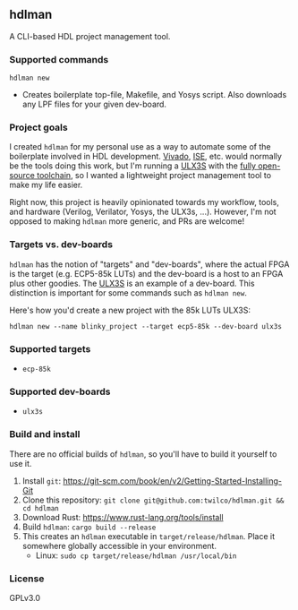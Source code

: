 ## hdlman

A CLI-based HDL project management tool.

### Supported commands

`hdlman new`
* Creates boilerplate top-file, Makefile, and Yosys script.  Also downloads any LPF files for your given dev-board.

### Project goals

I created `hdlman` for my personal use as a way to automate some of the boilerplate involved in HDL
development.  [Vivado](https://www.xilinx.com/products/design-tools/vivado.html),
[ISE](https://www.xilinx.com/products/design-tools/ise-design-suite.html), etc. would normally be the tools doing this work, but I'm
running a [ULX3S](https://radiona.org/ulx3s/) with the [fully open-source toolchain](https://github.com/ulx3s/ulx3s-toolchain),
so I wanted a lightweight project management tool to make my life easier.

Right now, this project is heavily opinionated towards my workflow, tools, and hardware (Verilog, Verilator, Yosys, the ULX3s, ...).
However, I'm not opposed to making `hdlman` more generic, and PRs are welcome!

### Targets vs. dev-boards

`hdlman` has the notion of "targets" and "dev-boards", where the actual FPGA is the target (e.g. ECP5-85k LUTs) and the
dev-board is a host to an FPGA plus other goodies.  The [ULX3S](https://radiona.org/ulx3s/) is an example of a dev-board.
This distinction is important for some commands such as `hdlman new`.

Here's how you'd create a new project with the 85k LUTs ULX3S:

`
hdlman new --name blinky_project --target ecp5-85k --dev-board ulx3s
`

### Supported targets

* `ecp-85k`

### Supported dev-boards

* `ulx3s`

### Build and install

There are no official builds of `hdlman`, so you'll have to build it yourself to use it.

1. Install `git`: https://git-scm.com/book/en/v2/Getting-Started-Installing-Git
1. Clone this repository: `git clone git@github.com:twilco/hdlman.git && cd hdlman`
1. Download Rust: https://www.rust-lang.org/tools/install
1. Build `hdlman`: `cargo build --release`
1. This creates an `hdlman` executable in `target/release/hdlman`.  Place it somewhere globally accessible in your environment.
    * Linux: `sudo cp target/release/hdlman /usr/local/bin`
    
### License

GPLv3.0